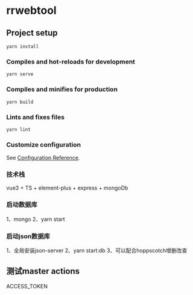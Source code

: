 # rrwebtool

## Project setup
```
yarn install
```

### Compiles and hot-reloads for development
```
yarn serve
```

### Compiles and minifies for production
```
yarn build
```

### Lints and fixes files
```
yarn lint
```

### Customize configuration
See [Configuration Reference](https://cli.vuejs.org/config/).

### 技术栈
vue3 + TS + element-plus + express + mongoDb

### 启动数据库
1、mongo
2、yarn start

### 启动json数据库
1、全局安装json-server
2、yarn start:db
3、可以配合hoppscotch增删改查

## 测试master actions
ACCESS_TOKEN
